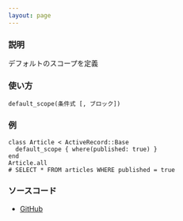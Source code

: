 ```yaml
---
layout: page
---
```

### 説明
デフォルトのスコープを定義

### 使い方
    default_scope(条件式 [, ブロック])

### 例
    class Article < ActiveRecord::Base
      default_scope { where(published: true) }
    end
    Article.all
    # SELECT * FROM articles WHERE published = true

### ソースコード
* [GitHub](https://github.com/rails/rails/blob/f33d52c95217212cbacc8d5e44b5a8e3cdc6f5b3/activerecord/lib/active_record/scoping/default.rb#L89)